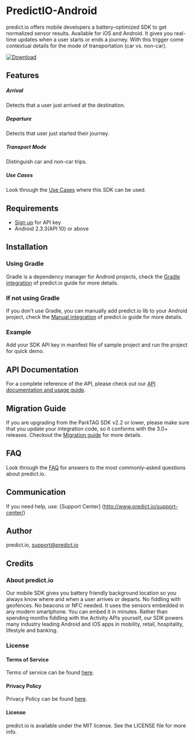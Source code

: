 # PredictIO-Android
predict.io offers mobile developers a battery-optimized SDK to get normalized sensor results. Available for iOS and Android. It gives you real-time updates when a user starts or ends a journey. With this trigger come contextual details for the mode of transportation (car vs. non-car).

[![Download](https://api.bintray.com/packages/predict-io/maven/PredictIO/images/download.svg)](https://bintray.com/predict-io/maven/PredictIO/_latestVersion)

## Features
##### Arrival 
Detects that a user just arrived at the destination. 

##### Departure
Detects that user just started their journey.

##### Transport Mode
Distinguish car and non-car trips.

##### Use Cases
Look through the [Use Cases](https://github.com/predict-io/predict-io-android/wiki/Use-Cases) where this SDK can be used.

## Requirements
* [Sign up](http://www.predict.io/sign-up/) for API key
* Android 2.3.3(API 10) or above

## Installation
### Using Gradle 
Gradle is a dependency manager for Android projects, check the [Gradle integration](https://github.com/predict-io/predict-io-android/wiki/Gradle-Integration-Guide) of predict.io guide for more details.

### If not using Gradle
If you don't use Gradle, you can manually add predict.io lib to your Android project, check the [Manual integration](https://github.com/predict-io/predict-io-android/wiki/Manual-integration-Guide) of predict.io guide for more details.

### Example
Add your SDK API key in manifest file of sample project and run the project for quick demo.

## API Documentation
For a complete reference of the API, please check out our [API documentation and usage guide](https://github.com/predict-io/predict-io-android/wiki/API-Documentation-&-Usage-Guide).  

## Migration Guide
If you are upgrading from the ParkTAG SDK v2.2 or lower, please make sure that you update your integration code, so it conforms with the 3.0+ releases. Checkout the [Migration guide](https://github.com/predict-io/predict-io-android/wiki/Migration-Guide-to-predict.io-3.0) for more details.

## FAQ
Look through the [FAQ](https://github.com/predict-io/predict-io-android/wiki/FAQ) for answers to the most commonly-asked questions about predict.io.

## Communication 
If you need help, use: [Support Center] (http://www.predict.io/support-center/)

## Author
predict.io, support@predict.io

## Credits
### About predict.io
Our mobile SDK gives you battery friendly background location so you always know where and when a user arrives or departs. No fiddling with geofences. No beacons or NFC needed. It uses the sensors embedded in any modern smartphone. You can embed it in minutes. Rather than spending months fiddling with the Activity APIs yourself, our SDK powers many industry leading Android and iOS apps in mobility, retail, hospitality, lifestyle and banking.
### License
#### Terms of Service 
Terms of service can be found [here](http://www.predict.io/terms-of-service/).
#### Privacy Policy 
Privacy Policy can be found [here](http://www.predict.io/privacy-policy/).
#### License
predict.io is available under the MIT license. See the LICENSE file for more info.

